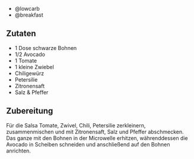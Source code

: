 - @lowcarb
- @breakfast

## Zutaten
- 1 Dose schwarze Bohnen
- 1/2 Avocado
- 1 Tomate
- 1 kleine Zwiebel
- Chiligewürz
- Petersilie
- Zitronensaft
- Salz & Pfeffer

## Zubereitung
Für die Salsa Tomate, Zwivel, Chili, Petersilie zerkleinern, zusammenmischen und mit Zitronensaft, Salz und Pfeffer abschmecken. Das ganze mit den Bohnen in der Microwelle erhitzen, währenddessen die Avocado in Scheiben schneiden und anschließend auf den Bohnen anrichten.
